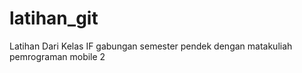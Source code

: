 # latihan_git
Latihan Dari Kelas IF gabungan semester pendek dengan matakuliah pemrograman mobile 2
